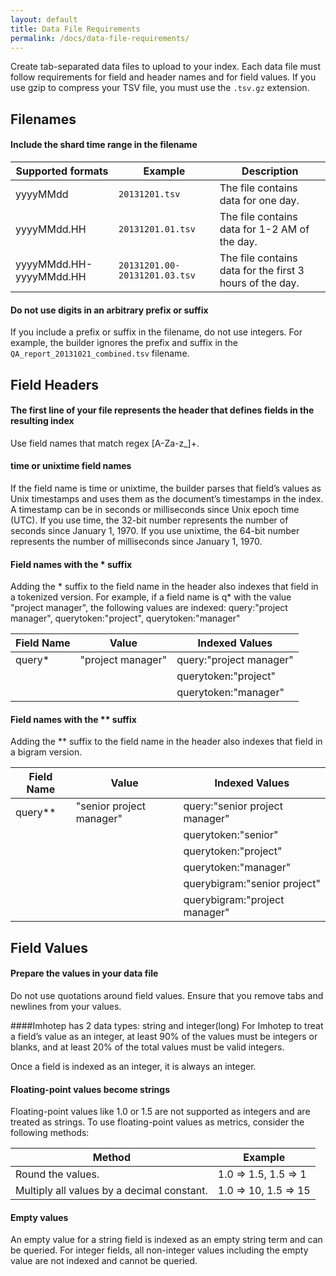 ```yaml
---
layout: default
title: Data File Requirements
permalink: /docs/data-file-requirements/
---
```


Create tab-separated data files to upload to your index. Each data file must follow requirements for field and header names and for field values. If you use gzip to compress your TSV file, you must use the `.tsv.gz` extension.

## Filenames

#### Include the shard time range in the filename

| Supported formats | Example | Description |
|------ | ------ | --------- |
| yyyyMMdd | `20131201.tsv` | The file contains data for one day. |
| yyyyMMdd.HH | `20131201.01.tsv` | The file contains data for 1-2 AM of the day. |
| yyyyMMdd.HH-yyyyMMdd.HH | `20131201.00-20131201.03.tsv` | The file contains data for the first 3 hours of the day.  |


#### Do not use digits in an arbitrary prefix or suffix 

If you include a prefix or suffix in the filename, do not use integers. For example, the builder ignores the prefix and suffix in the `QA_report_20131021_combined.tsv` filename. 

## Field Headers

#### The first line of your file represents the header that defines fields in the resulting index 

Use field names that match regex [A-Za-z_]+. 


#### time or unixtime field names

If the field name is time or unixtime, the builder parses that field’s values as Unix timestamps and uses them as the document’s timestamps in the index. A timestamp can be in seconds or milliseconds since Unix epoch time (UTC). If you use time, the 32-bit number represents the number of seconds since January 1, 1970. If you use unixtime, the 64-bit number represents the number of milliseconds since January 1, 1970.

#### Field names with the * suffix

Adding the * suffix to the field name in the header also indexes that field in a tokenized version. For example, if a field name is q* with the value "project manager", the following values are indexed: query:"project manager", querytoken:"project", querytoken:"manager"

| Field Name | Value | Indexed Values |
| ------ | --------- | ---------- |
| query* | "project manager" | query:"project manager"|
| | | querytoken:"project" | 
| | | querytoken:"manager" | 


#### Field names with the ** suffix

Adding the ** suffix to the field name in the header also indexes that field in a bigram version. 

| Field Name | Value | Indexed Values |
| ------ | --------- | ---------- |
| query** | "senior project manager" | query:"senior project manager"|
| | | querytoken:"senior" | 
| | | querytoken:"project" | 
| | | querytoken:"manager" | 
| | | querybigram:"senior project" | 
| | | querybigram:"project manager" | 
 

## Field Values

#### Prepare the values in your data file

Do not use quotations around field values. Ensure that you remove tabs and newlines from your values.

####Imhotep has 2 data types: string and integer(long)
For Imhotep to treat a field’s value as an integer, at least 90% of the values must be integers or blanks, and at least 20% of the total values must be valid integers.

Once a field is indexed as an integer, it is always an integer.

#### Floating-point values become strings

Floating-point values like 1.0 or 1.5 are not supported as integers and are treated as strings. To use floating-point values as metrics, consider the following methods:

| Method | Example |
| ------ | ---------- |
| Round the values. | 1.0 => 1.5, 1.5 => 1 |
| Multiply all values by a decimal constant. | 1.0 => 10, 1.5 => 15 |

#### Empty values

An empty value for a string field is indexed as an empty string term and can be queried. For integer fields, all non-integer values including the empty value are not indexed and cannot be queried.


